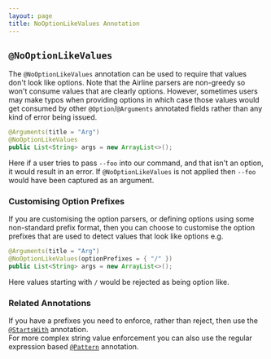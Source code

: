 ```yaml
---
layout: page
title: NoOptionLikeValues Annotation
---
```


## `@NoOptionLikeValues`

The `@NoOptionLikeValues` annotation can be used to require that values don't look like options.  Note that the 
Airline parsers are non-greedy so won't consume values that are clearly options.  However, sometimes users may make
typos when providing options in which case those values would get consumed by other `@Option`/`@Arguments` 
annotated fields rather than any kind of error being issued.

```java
@Arguments(title = "Arg")
@NoOptionLikeValues
public List<String> args = new ArrayList<>();
```

Here if a user tries to pass `--foo` into our command, and that isn't an option, it would result in an error.  If 
`@NoOptionLikeValues` is not applied then `--foo` would have been captured as an argument.

### Customising Option Prefixes

If you are customising the option parsers, or defining options using some non-standard prefix format, then you can 
choose to customise the option prefixes that are used to detect values that look like options e.g.

```java
@Arguments(title = "Arg")
@NoOptionLikeValues(optionPrefixes = { "/" })
public List<String> args = new ArrayList<>();
```

Here values starting with `/` would be rejected as being option like.

### Related Annotations

If you have a prefixes you need to enforce, rather than reject, then use the [`@StartsWith`](starts-with.html) 
annotation.  
For more complex string value enforcement you can also use the regular expression based [`@Pattern`](pattern.html)
annotation.
